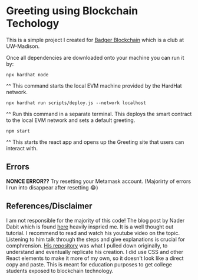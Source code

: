 # Greeting using Blockchain Techology

This is a simple project I created for [Badger Blockchain](https://www.badgerblockchain.com/) which is a club at UW-Madison. 

Once all dependencies are downloaded onto your machine you can run it by:
```
npx hardhat node
```
^^ This command starts the local EVM machine provided by the HardHat network.
```
npx hardhat run scripts/deploy.js --network localhost
```
^^ Run this command in a separate terminal. This deploys the smart contract to the local EVM network and sets a default greeting.

```
npm start
```
^^ This starts the react app and opens up the Greeting site that users can interact with.

## Errors
**NONCE ERROR??** Try resetting your Metamask account. (Majorirty of errors I run into disappear after resetting :joy:)

## References/Disclaimer
I am not responsible for the majority of this code! The blog post by Nader Dabit which is found [here](https://dev.to/dabit3/the-complete-guide-to-full-stack-ethereum-development-3j13)
heavily inspried me. It is a well thought out tutorial. I recommend to read and watch his youtube video on the topic. Listening to him talk through the steps and give explanations is crucial for comphrension. [His repository](https://github.com/dabit3/full-stack-ethereum) was what I pulled down originally, to understand and eventually replicate his creation. I did use CSS and other React elements
to make it more of my own, so it doesn't look like a direct copy and paste. This is meant for education purposes to get college students exposed to blockchain technology.